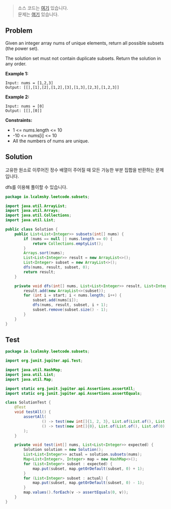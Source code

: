 > 소스 코드는 [여기](https://github.com/lcalmsky/leetcode/blob/master/src/main/java/io/lcalmsky/leetcode/subsets/Solution.java) 있습니다.  
> 문제는 [여기](https://leetcode.com/problems/subsets/) 있습니다.

## Problem

Given an integer array nums of unique elements, return all possible subsets (the power set).

The solution set must not contain duplicate subsets. Return the solution in any order.

**Example 1:**

```text
Input: nums = [1,2,3]
Output: [[],[1],[2],[1,2],[3],[1,3],[2,3],[1,2,3]]
```

**Example 2:**

```text
Input: nums = [0]
Output: [[],[0]]
```

**Constraints:**

* 1 <= nums.length <= 10
* -10 <= nums[i] <= 10
* All the numbers of nums are unique.

## Solution

고유한 원소로 이루어진 정수 배열이 주어질 때 모든 가능한 부분 집합을 반환하는 문제입니다.

dfs를 이용해 풀이할 수 있습니다.

```java
package io.lcalmsky.leetcode.subsets;

import java.util.ArrayList;
import java.util.Arrays;
import java.util.Collections;
import java.util.List;

public class Solution {
    public List<List<Integer>> subsets(int[] nums) {
        if (nums == null || nums.length == 0) {
            return Collections.emptyList();
        }
        Arrays.sort(nums);
        List<List<Integer>> result = new ArrayList<>();
        List<Integer> subset = new ArrayList<>();
        dfs(nums, result, subset, 0);
        return result;
    }

    private void dfs(int[] nums, List<List<Integer>> result, List<Integer> subset, int start) {
        result.add(new ArrayList<>(subset));
        for (int i = start; i < nums.length; i++) {
            subset.add(nums[i]);
            dfs(nums, result, subset, i + 1);
            subset.remove(subset.size() - 1);
        }
    }
}
```

## Test

```java
package io.lcalmsky.leetcode.subsets;

import org.junit.jupiter.api.Test;

import java.util.HashMap;
import java.util.List;
import java.util.Map;

import static org.junit.jupiter.api.Assertions.assertAll;
import static org.junit.jupiter.api.Assertions.assertEquals;

class SolutionTest {
    @Test
    void testAll() {
        assertAll(
                () -> test(new int[]{1, 2, 3}, List.of(List.of(), List.of(1), List.of(2), List.of(1, 2), List.of(3), List.of(1, 3), List.of(2, 3), List.of(1, 2, 3))),
                () -> test(new int[]{0}, List.of(List.of(), List.of(0)))
        );
    }

    private void test(int[] nums, List<List<Integer>> expected) {
        Solution solution = new Solution();
        List<List<Integer>> actual = solution.subsets(nums);
        Map<List<Integer>, Integer> map = new HashMap<>();
        for (List<Integer> subset : expected) {
            map.put(subset, map.getOrDefault(subset, 0) + 1);
        }
        for (List<Integer> subset : actual) {
            map.put(subset, map.getOrDefault(subset, 0) - 1);
        }
        map.values().forEach(v -> assertEquals(0, v));
    }
}
```